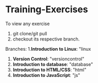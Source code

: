 # Training-Exercises
To view any exercise
  1. git clone/git pull
  2. checkout its respective branch.

Branches:
  1.**Introduction to Linux**: "linux
  1. **Version Control**: "versioncontrol"
  2. **Introduction to database**: "database"
  3. **Introduction to HTML/CSS**: "html"
  4. **Introduction to JavaScript**: "js"
